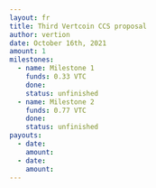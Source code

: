 ```yaml
---
layout: fr
title: Third Vertcoin CCS proposal
author: vertion
date: October 16th, 2021
amount: 1
milestones:
  - name: Milestone 1
    funds: 0.33 VTC
    done:
    status: unfinished
  - name: Milestone 2
    funds: 0.77 VTC
    done:
    status: unfinished
payouts:
  - date:
    amount:
  - date:
    amount:
---
```

